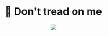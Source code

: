 <h1 align="center">🐍 Don't tread on me</h1>
<div align="center">
  <img src="https://github.com/user-attachments/assets/f385bcd1-e7bd-4d23-ba00-1ad6deeebc02">
</div>

